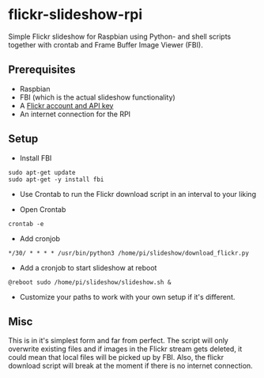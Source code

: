 # flickr-slideshow-rpi
Simple Flickr slideshow for Raspbian using Python- and shell scripts together with crontab and Frame Buffer Image Viewer (FBI).

## Prerequisites
 - Raspbian
 - FBI (which is the actual slideshow functionality)
 - A [Flickr account and API key](https://www.flickr.com/services/api/keys/apply/)
 - An internet connection for the RPI


## Setup
 - Install FBI

```
sudo apt-get update
sudo apt-get -y install fbi
```

 - Use Crontab to run the Flickr download script in an interval to your liking

 - Open Crontab

```
crontab -e
```
 - Add cronjob
```
*/30/ * * * * /usr/bin/python3 /home/pi/slideshow/download_flickr.py
```

 - Add a cronjob to start slideshow at reboot

```
@reboot sudo /home/pi/slideshow/slideshow.sh &
```
 - Customize your paths to work with your own setup if it's different.


## Misc
 
This is in it's simplest form and far from perfect. The script will only overwrite existing files and if images in the Flickr stream gets deleted, it could mean that local files will be picked up by FBI.
Also, the flickr download script will break at the moment if there is no internet connection.



